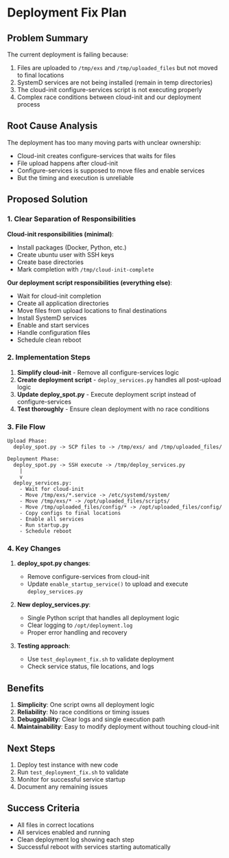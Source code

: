 # Deployment Fix Plan

## Problem Summary

The current deployment is failing because:
1. Files are uploaded to `/tmp/exs` and `/tmp/uploaded_files` but not moved to final locations
2. SystemD services are not being installed (remain in temp directories)
3. The cloud-init configure-services script is not executing properly
4. Complex race conditions between cloud-init and our deployment process

## Root Cause Analysis

The deployment has too many moving parts with unclear ownership:
- Cloud-init creates configure-services that waits for files
- File upload happens after cloud-init
- Configure-services is supposed to move files and enable services
- But the timing and execution is unreliable

## Proposed Solution

### 1. Clear Separation of Responsibilities

**Cloud-init responsibilities (minimal)**:
- Install packages (Docker, Python, etc.)
- Create ubuntu user with SSH keys
- Create base directories
- Mark completion with `/tmp/cloud-init-complete`

**Our deployment script responsibilities (everything else)**:
- Wait for cloud-init completion
- Create all application directories
- Move files from upload locations to final destinations
- Install SystemD services
- Enable and start services
- Handle configuration files
- Schedule clean reboot

### 2. Implementation Steps

1. **Simplify cloud-init** - Remove all configure-services logic
2. **Create deployment script** - `deploy_services.py` handles all post-upload logic
3. **Update deploy_spot.py** - Execute deployment script instead of configure-services
4. **Test thoroughly** - Ensure clean deployment with no race conditions

### 3. File Flow

```
Upload Phase:
  deploy_spot.py -> SCP files to -> /tmp/exs/ and /tmp/uploaded_files/

Deployment Phase:
  deploy_spot.py -> SSH execute -> /tmp/deploy_services.py
    |
    v
  deploy_services.py:
    - Wait for cloud-init
    - Move /tmp/exs/*.service -> /etc/systemd/system/
    - Move /tmp/exs/* -> /opt/uploaded_files/scripts/
    - Move /tmp/uploaded_files/config/* -> /opt/uploaded_files/config/
    - Copy configs to final locations
    - Enable all services
    - Run startup.py
    - Schedule reboot
```

### 4. Key Changes

1. **deploy_spot.py changes**:
   - Remove configure-services from cloud-init
   - Update `enable_startup_service()` to upload and execute `deploy_services.py`

2. **New deploy_services.py**:
   - Single Python script that handles all deployment logic
   - Clear logging to `/opt/deployment.log`
   - Proper error handling and recovery

3. **Testing approach**:
   - Use `test_deployment_fix.sh` to validate deployment
   - Check service status, file locations, and logs

## Benefits

1. **Simplicity**: One script owns all deployment logic
2. **Reliability**: No race conditions or timing issues
3. **Debuggability**: Clear logs and single execution path
4. **Maintainability**: Easy to modify deployment without touching cloud-init

## Next Steps

1. Deploy test instance with new code
2. Run `test_deployment_fix.sh` to validate
3. Monitor for successful service startup
4. Document any remaining issues

## Success Criteria

- All files in correct locations
- All services enabled and running
- Clean deployment log showing each step
- Successful reboot with services starting automatically